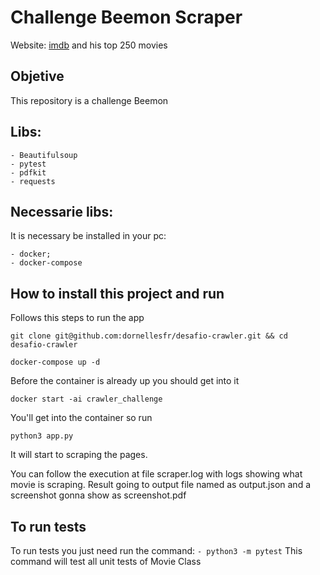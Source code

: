 # Challenge Beemon Scraper
 Website: [imdb](https://www.imdb.com/chart/top/?ref_=nv_mv_250) and his top 250 movies

## Objetive
This repository is a challenge Beemon

## Libs:
	- Beautifulsoup
	- pytest
	- pdfkit
	- requests

## Necessarie libs:
It is necessary be installed in your pc:

	- docker;
	- docker-compose
## How to install this project and run
Follows this steps to run the app

`git clone git@github.com:dornellesfr/desafio-crawler.git && cd desafio-crawler`

`docker-compose up -d`

Before the container is already up you should get into it

``docker start -ai crawler_challenge``

You'll get into the container so run

``python3 app.py``

It will start to scraping the pages.

You can follow the execution at file scraper.log with logs showing what movie is scraping.
Result going to output file named as output.json and a screenshot gonna show as screenshot.pdf

## To run tests
To run tests you just need run the command:
 ``- python3 -m pytest``
This command will test all unit tests of Movie Class
